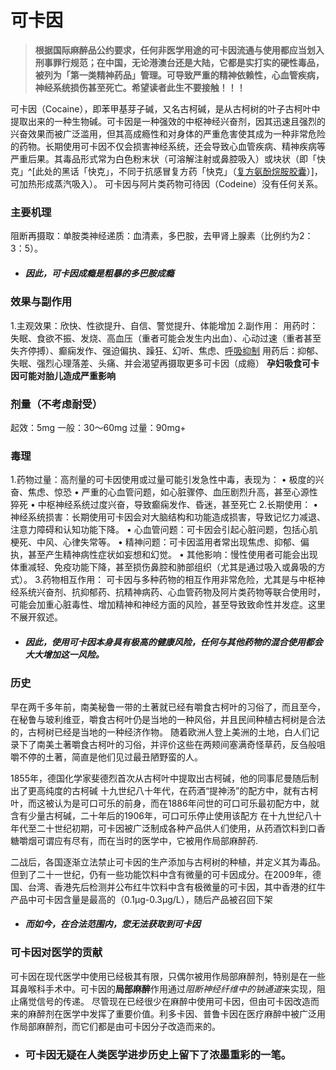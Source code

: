 ﻿# 可卡因
> **根据国际麻醉品公约要求，任何非医学用途的可卡因流通与使用都应当划入刑事罪行规范；在中国，无论港澳台还是大陆，它都是实打实的硬性毒品，被列为「第一类精神药品」管理。可导致严重的精神依赖性，心血管疾病，神经系统损伤甚至死亡。希望读者此生不要接触！！！**

可卡因（Cocaine），即苯甲基芽子碱，又名古柯碱，是从古柯树的叶子古柯叶中提取出来的一种生物碱。可卡因是一种强效的中枢神经兴奋剂，因其迅速且强烈的兴奋效果而被广泛滥用，但其高成瘾性和对身体的严重危害使其成为一种非常危险的药物。长期使用可卡因不仅会损害神经系统，还会导致心血管疾病、精神疾病等严重后果。其毒品形式常为白色粉末状（可溶解注射或鼻腔吸入）或块状（即「快克」^[此处的黑话「快克」，不同于抗感冒复方药「快克」（[复方氨酚烷胺胶囊](/drug/复方系列#氨酚烷胺)）]，可加热形成蒸汽吸入）。
可卡因与阿片类药物可待因（Codeine）没有任何关系。
### 主要机理
阻断再摄取：单胺类神经递质：血清素，多巴胺，去甲肾上腺素（比例约为2：3：5）。
- ##### 因此，可卡因成瘾是粗暴的多巴胺成瘾
### 效果与副作用
1.主观效果：欣快、性欲提升、自信、警觉提升、体能增加
2.副作用：
用药时：失眠、食欲不振、发烧、高血压（重者可能会发生内出血）、心动过速（重者甚至失齐停搏）、癫痫发作、强迫偏执、躁狂、幻听、焦虑、[呼吸抑制](https://overspeed.wiki/%E5%91%BC%E5%90%B8%E6%8A%91%E5%88%B6/)
用药后：抑郁、失眠、强烈心理落差、头痛、并会渴望再摄取更多可卡因（成瘾）
**孕妇吸食可卡因可能对胎儿造成严重影响**
### 剂量（不考虑耐受）
起效：5mg
一般：30～60mg
过量：90mg+
### 毒理
1.药物过量：高剂量的可卡因使用或过量可能引发急性中毒，表现为：
	•	极度的兴奋、焦虑、惊恐
	•	严重的心血管问题，如心脏骤停、血压剧烈升高，甚至心源性猝死
	•	中枢神经系统过度兴奋，导致癫痫发作、昏迷，甚至死亡
2.长期使用：	
  •	神经系统损害：长期使用可卡因会对大脑结构和功能造成损害，导致记忆力减退、注意力障碍和认知功能下降。
	•	心血管问题：可卡因会引起心脏问题，包括心肌梗死、中风、心律失常等。
	•	精神问题：可卡因滥用者常出现焦虑、抑郁、偏执，甚至产生精神病性症状如妄想和幻觉。
	•	其他影响：慢性使用者可能会出现体重减轻、免疫功能下降，甚至损伤鼻腔和肺部组织（尤其是通过吸入或鼻吸的方式）。
3.药物相互作用：
可卡因与多种药物的相互作用非常危险，尤其是与中枢神经系统兴奋剂、抗抑郁药、抗精神病药、心血管药物及阿片类药物等联合使用时，可能会加重心脏毒性、增加精神和神经方面的风险，甚至导致致命性并发症。这里不展开叙述。
- ##### 因此，使用可卡因本身具有极高的健康风险，任何与其他药物的混合使用都会大大增加这一风险。
### 历史
早在两千多年前，南美秘鲁一带的土著就已经有嚼食古柯叶的习俗了，而且至今，在秘鲁与玻利维亚，嚼食古柯叶仍是当地的一种风俗，并且民间种植古柯树是合法的，古柯树已经是当地的一种经济作物。
随着欧洲人登上美洲的土地，白人们记录下了南美土著嚼食古柯叶的习俗，并评价这些在两颊间塞满奇怪草药，反刍般咀嚼不停的土著，简直是他们见过最丑陋野蛮的人。

1855年，德国化学家斐德烈首次从古柯叶中提取出古柯碱，他的同事尼曼随后制出了更高纯度的古柯碱
十九世纪八十年代，在药酒“提神汤”的配方中，就有古柯叶，而这被认为是可口可乐的前身，而在1886年问世的可口可乐最初配方中，就含有少量古柯碱，二十年后的1906年，可口可乐停止使用该配方
在十九世纪八十年代至二十世纪初期，可卡因被广泛制成各种产品供人们使用，从药酒饮料到口香糖嚼烟可谓应有尽有，而在当时的医学中，它被用作局部麻醉药.

二战后，各国逐渐立法禁止可卡因的生产添加与古柯树的种植，并定义其为毒品。
但到了二十一世纪，仍有一些功能饮料中含有微量的可卡因成分。在2009年，德国、台湾、香港先后检测并公布红牛饮料中含有极微量的可卡因，其中香港的红牛产品中可卡因含量是最高的（0.1μg-0.3μg/L），随后产品被召回下架
- ##### 而如今，在合法范围内，您无法获取到可卡因
### 可卡因对医学的贡献
可卡因在现代医学中使用已经极其有限，只偶尔被用作局部麻醉剂，特别是在一些耳鼻喉科手术中。可卡因的**局部麻醉**作用通过*阻断神经纤维中的钠通道*来实现，阻止痛觉信号的传递。
尽管现在已经很少在麻醉中使用可卡因，但由可卡因改造而来的麻醉剂在医学中发挥了重要价值。利多卡因、普鲁卡因在医疗麻醉中被广泛用作局部麻醉剂，而它们都是由可卡因分子改造而来的。
- ### 可卡因无疑在人类医学进步历史上留下了浓墨重彩的一笔。

